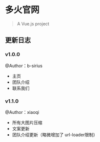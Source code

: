 # 多火官网

> A Vue.js project

## 更新日志

### v1.0.0

@Author：b-sirius

* 主页
* 团队介绍
* 联系我们

### v1.1.0

@Author：xiaoqi

* 所有大图片压缩
* 文案更新
* 团队介绍更新（略微增加了 url-loader限制）